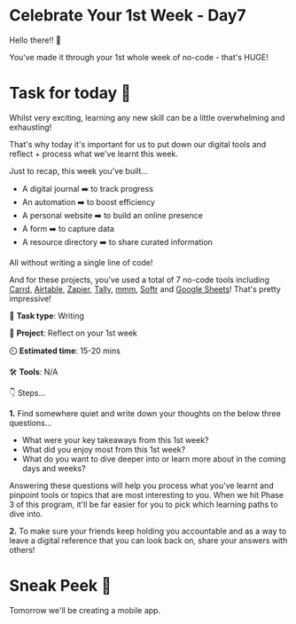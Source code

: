 # Celebrate Your 1st Week - Day7

Hello there!! 👋

You've made it through your 1st whole week of no-code - that's HUGE! 


# Task for today 🚀

Whilst very exciting, learning any new skill can be a little overwhelming and exhausting! 

That's why today it's important for us to put down our digital tools and reflect + process what we've learnt this week. 

Just to recap, this week you've built...

+ A digital journal ➡️  to track progress
+ An automation ➡️  to boost efficiency
+ A personal website ➡️  to build an online presence
+ A form ➡️  to capture data 
+ A resource directory ➡️  to share curated information
  
All without writing a single line of code!

And for these projects, you've used a total of 7 no-code tools including [Carrd](https://carrd.co/), [Airtable](https://www.airtable.com/), [Zapier](https://zapier.com/), [Tally](https://tally.so/), [mmm](https://mmm.page/), [Softr](https://www.softr.io/) and [Google Sheets](https://www.google.co.uk/sheets/about/)! That's pretty impressive! 

📝 **Task type**: Writing

🧱 **Project**: Reflect on your 1st week

⏲️ **Estimated time**: 15-20 mins

🛠️ **Tools**: N/A

👇 Steps...

**1.** Find somewhere quiet and write down your thoughts on the below three questions...

+ What were your key takeaways from this 1st week?
+ What did you enjoy most from this 1st week?
+ What do you want to dive deeper into or learn more about in the coming days and weeks? 
  
Answering these questions will help you process what you've learnt and pinpoint tools or topics that are most interesting to you. When we hit Phase 3 of this program, it'll be far easier for you to pick which learning paths to dive into. 

**2.** To make sure your friends keep holding you accountable and as a way to leave a digital reference that you can look back on, share your answers with others! 



# Sneak Peek 👀

Tomorrow we'll be creating a mobile app. 
